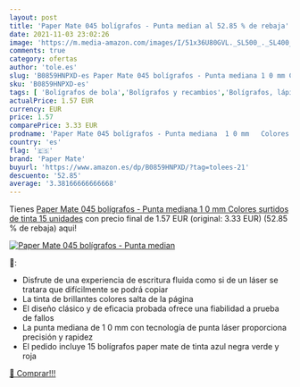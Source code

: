 ```yaml
---
layout: post
title: 'Paper Mate 045 bolígrafos - Punta median al 52.85 % de rebaja'
date: 2021-11-03 23:02:26
image: 'https://m.media-amazon.com/images/I/51x36U80GVL._SL500_._SL400_.jpg'
comments: true
category: ofertas
author: 'tole.es'
slug: 'B0859HNPXD-es Paper Mate 045 bolígrafos - Punta mediana 1 0 mm Colores...'
sku: 'B0859HNPXD-es'
tags: [ 'Bolígrafos de bola','Bolígrafos y recambios','Bolígrafos, lápices y útiles de escritura','Oficina y papelería','bolígrafos','mate','paper','paper mate', ]
actualPrice: 1.57 EUR
currency: EUR
price: 1.57
comparePrice: 3.33 EUR
prodname: 'Paper Mate 045 bolígrafos - Punta mediana  1 0 mm   Colores surtidos de tinta  15 unidades'
country: 'es'
flag: '🇪🇸'
brand: 'Paper Mate'
buyurl: 'https://www.amazon.es/dp/B0859HNPXD/?tag=tolees-21'
descuento: '52.85'
average: '3.38166666666668'
---
```


Tienes [Paper Mate 045 bolígrafos - Punta mediana  1 0 mm   Colores surtidos de tinta  15 unidades](https://www.amazon.es/dp/B0859HNPXD/?tag=tolees-21) con precio final de  1.57 EUR (original: 3.33 EUR) (52.85 %  de rebaja) aqui!

[![Paper Mate 045 bolígrafos - Punta median](https://m.media-amazon.com/images/I/51x36U80GVL._SL500_._SL400_.jpg)](https://www.amazon.es/dp/B0859HNPXD/?tag=tolees-21)

🔎:

- Disfrute de una experiencia de escritura fluida como si de un láser se tratara que difícilmente se podrá copiar
- La tinta de brillantes colores salta de la página
- El diseño clásico y de eficacia probada ofrece una fiabilidad a prueba de fallos
- La punta mediana de 1 0 mm con tecnología de punta láser proporciona precisión y rapidez
- El pedido incluye 15 bolígrafos paper mate de tinta azul negra verde y roja

[🛒 Comprar!!!](https://www.amazon.es/dp/B0859HNPXD/?tag=tolees-21)
